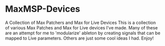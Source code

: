 # MaxMSP-Devices
A Collection of Max Patchers and Max for Live Devices
This is a collection of various Max Patches and Max for Live devices I've made. Many of these are an attempt for me to 'modularize' ableton by creating
signals that can be mapped to Live parameters. Others are just some cool ideas I had. Enjoy!
